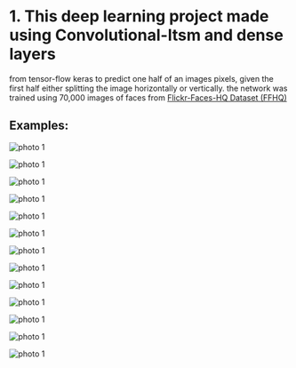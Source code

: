 # 1. This deep learning project made using Convolutional-ltsm and dense layers 
from tensor-flow keras to predict one half of an images pixels, given the first half either 
splitting the image horizontally or vertically. the network was trained using 70,000 images 
of faces from [Flickr-Faces-HQ Dataset (FFHQ)](https://drive.google.com/file/d/1Wrr6qZA1Tr6r9edNL2nSxnwopMW1n6pR/view?usp=sharing)

## Examples:
![photo 1](images/Figure_5.png)

![photo 1](images/Figure_1.png)

![photo 1](images/Figure_2.png)

![photo 1](images/Figure_01.png)

![photo 1](images/Figure_02.png)

![photo 1](images/Figure_3.png)

![photo 1](images/Figure_03.png)

![photo 1](images/Figure_4.png)

![photo 1](images/Figure_04.png)

![photo 1](images/Figure_5.png)

![photo 1](images/Figure_6.png)

![photo 1](images/Figure_06.png)

![photo 1](images/Figure_7.png)

